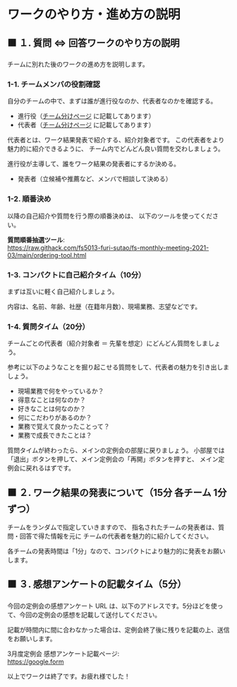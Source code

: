 # ワークのやり方・進め方の説明

## ⬛ １. 質問 ⇔ 回答ワークのやり方の説明

チームに別れた後のワークの進め方を説明します。

### 1-1. チームメンバの役割確認

自分のチームの中で、まずは誰が進行役なのか、代表者なのかを確認する。

- 進行役（[チーム分けページ](https://github.com/fs5013-furi-sutao/fs-monthly-meeting-2021-03) に記載してあります）
- 代表者（[チーム分けページ](https://github.com/fs5013-furi-sutao/fs-monthly-meeting-2021-03) に記載してあります）

代表者とは、ワーク結果発表で紹介する、紹介対象者です。
この代表者をより魅力的に紹介できるように、
チーム内でどんどん良い質問を交わしましょう。

進行役が主導して、誰をワーク結果の発表者にするか決める。
- 発表者（立候補や推薦など、メンバで相談して決める）

### 1-2. 順番決め
以降の自己紹介や質問を行う際の順番決めは、
以下のツールを使ってください。

**質問順番抽選ツール**:  
https://raw.githack.com/fs5013-furi-sutao/fs-monthly-meeting-2021-03/main/ordering-tool.html

### 1-3. コンパクトに自己紹介タイム（10分）
まずは互いに軽く自己紹介しましょう。

内容は、名前、年齢、社歴（在籍年月数）、現場業務、志望などです。

### 1-4. 質問タイム（20分）

チームごとの代表者（紹介対象者 ＝ 先輩を想定）にどんどん質問をしましょう。

参考に以下のようなことを掘り起こせる質問をして、代表者の魅力を引き出しましょう。
- 現場業務で何をやっているか？
- 得意なことは何なのか？
- 好きなことは何なのか？
- 何にこだわりがあるのか？
- 業務で覚えて良かったことって？
- 業務で成長できたことは？

質問タイムが終わったら、メインの定例会の部屋に戻りましょう。
小部屋では「退出」ボタンを押して、メイン定例会の「再開」ボタンを押すと、
メイン定例会に戻れるはずです。

## ⬛ ２. ワーク結果の発表について（15分 各チーム 1分ずつ）

チームをランダムで指定していきますので、
指名されたチームの発表者は、質問・回答で得た情報を元に
チームの代表者を魅力的に紹介してください。

各チームの発表時間は「1分」なので、コンパクトにより魅力的に発表をお願いします。

## ⬛ ３. 感想アンケートの記載タイム（5分）
今回の定例会の感想アンケート URL は、以下のアドレスです。5分ほどを使って、今回の定例会の感想を記載して送付してください。

記載が時間内に間に合わなかった場合は、定例会終了後に残りを記載の上、送信をお願いします。

3月度定例会 感想アンケート記載ページ:  
https://google.form

以上でワークは終了です。お疲れ様でした！
